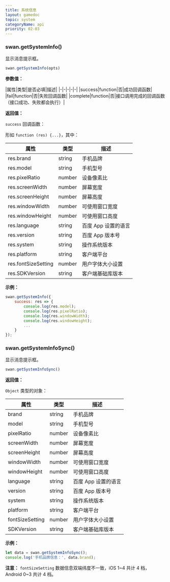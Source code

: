 ```yaml
---
title: 系统信息
layout: gamedoc
topic: system
categoryName: api
priority: 02-03
---
```


### swan.getSystemInfo()

显示消息提示框。

```js
swan.getSystemInfo(opts)
```

**参数值：**

|属性|类型|是否必填|描述|
|-|-|-|-|-|
|success|function|否|成功回调函数|
|fail|function|否|失败回调函数|
|complete|function|否|接口调用完成的回调函数（接口成功、失败都会执行）|

**返回值：**

`success` 回调函数：

形如 `function (res) {...}`，其中：

|属性|类型|描述|
|-|-|-|
|res.brand|string|手机品牌|
|res.model|string|手机型号|
|res.pixelRatio|number|设备像素比|
|res.screenWidth|number|屏幕宽度|
|res.screenHeight|number|屏幕高度|
|res.windowWidth|number|可使用窗口宽度|
|res.windowHeight|number|可使用窗口高度|
|res.language|string|百度 App 设置的语言|
|res.version|string|百度 App 版本号|
|res.system|string|操作系统版本|
|res.platform|string|客户端平台|
|res.fontSizeSetting|number|用户字体大小设置|
|res.SDKVersion|string|客户端基础库版本|

**示例：**

```js
swan.getSystemInfo({
    success: res => {
        console.log(res.model);
        console.log(res.pixelRatio);
        console.log(res.windowWidth);
        console.log(res.windowHeight);
        ...
    }
});
```

### swan.getSystemInfoSync()

显示消息提示框。

```js
swan.getSystemInfoSync()
```

**返回值：**

`Object` 类型的对象：

|属性|类型|描述|
|-|-|-|
|brand|string|手机品牌|
|model|string|手机型号|
|pixelRatio|number|设备像素比|
|screenWidth|number|屏幕宽度|
|screenHeight|number|屏幕高度|
|windowWidth|number|可使用窗口宽度|
|windowHeight|number|可使用窗口高度|
|language|string|百度 App 设置的语言|
|version|string|百度 App 版本号|
|system|string|操作系统版本|
|platform|string|客户端平台|
|fontSizeSetting|number|用户字体大小设置|
|SDKVersion|string|客户端基础库版本|

**示例：**

```js
let data = swan.getSystemInfoSync();
console.log('手机品牌信息：', data.brand);

```

**注意：**
`fontSizeSetting` 数据信息双端纬度不一致，iOS 1~4 共计 4 档，Android 0~3 共计 4 档。